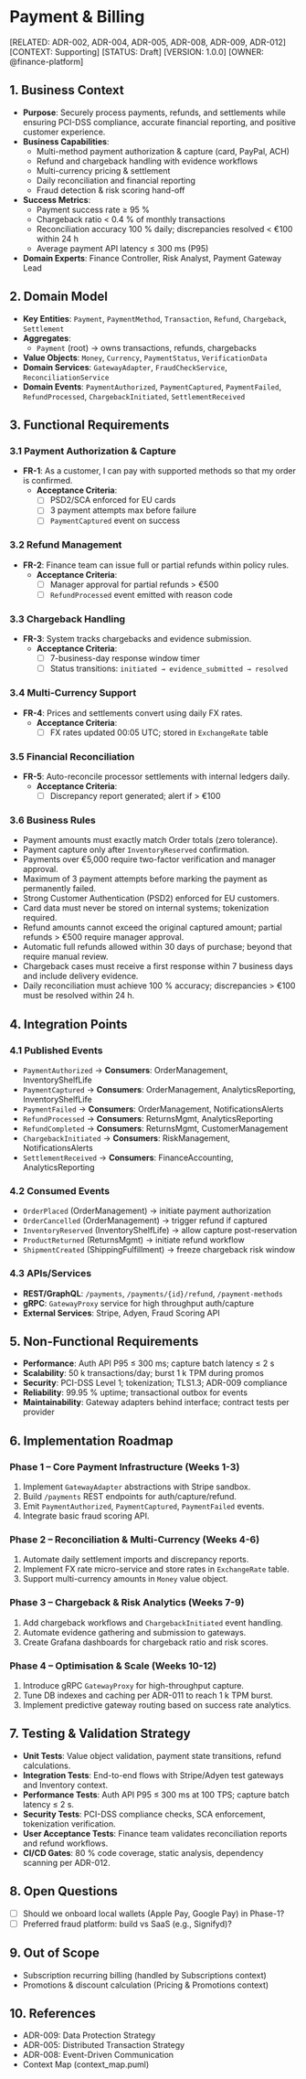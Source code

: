 # Payment & Billing

[RELATED: ADR-002, ADR-004, ADR-005, ADR-008, ADR-009, ADR-012]
[CONTEXT: Supporting]
[STATUS: Draft]
[VERSION: 1.0.0]
[OWNER: @finance-platform]

## 1. Business Context
- **Purpose**: Securely process payments, refunds, and settlements while ensuring PCI-DSS compliance, accurate financial reporting, and positive customer experience.
- **Business Capabilities**:
  - Multi-method payment authorization & capture (card, PayPal, ACH)
  - Refund and chargeback handling with evidence workflows
  - Multi-currency pricing & settlement
  - Daily reconciliation and financial reporting
  - Fraud detection & risk scoring hand-off
- **Success Metrics**:
  - Payment success rate ≥ 95 %
  - Chargeback ratio < 0.4 % of monthly transactions
  - Reconciliation accuracy 100 % daily; discrepancies resolved < €100 within 24 h
  - Average payment API latency ≤ 300 ms (P95)
- **Domain Experts**: Finance Controller, Risk Analyst, Payment Gateway Lead

## 2. Domain Model
- **Key Entities**: `Payment`, `PaymentMethod`, `Transaction`, `Refund`, `Chargeback`, `Settlement`
- **Aggregates**:
  - `Payment` (root) → owns transactions, refunds, chargebacks
- **Value Objects**: `Money`, `Currency`, `PaymentStatus`, `VerificationData`
- **Domain Services**: `GatewayAdapter`, `FraudCheckService`, `ReconciliationService`
- **Domain Events**: `PaymentAuthorized`, `PaymentCaptured`, `PaymentFailed`, `RefundProcessed`, `ChargebackInitiated`, `SettlementReceived`

## 3. Functional Requirements
### 3.1 Payment Authorization & Capture
- **FR-1**: As a customer, I can pay with supported methods so that my order is confirmed.
  - **Acceptance Criteria**:
    - [ ] PSD2/SCA enforced for EU cards
    - [ ] 3 payment attempts max before failure
    - [ ] `PaymentCaptured` event on success

### 3.2 Refund Management
- **FR-2**: Finance team can issue full or partial refunds within policy rules.
  - **Acceptance Criteria**:
    - [ ] Manager approval for partial refunds > €500
    - [ ] `RefundProcessed` event emitted with reason code

### 3.3 Chargeback Handling
- **FR-3**: System tracks chargebacks and evidence submission.
  - **Acceptance Criteria**:
    - [ ] 7-business-day response window timer
    - [ ] Status transitions: `initiated → evidence_submitted → resolved`

### 3.4 Multi-Currency Support
- **FR-4**: Prices and settlements convert using daily FX rates.
  - **Acceptance Criteria**:
    - [ ] FX rates updated 00:05 UTC; stored in `ExchangeRate` table

### 3.5 Financial Reconciliation
- **FR-5**: Auto-reconcile processor settlements with internal ledgers daily.
  - **Acceptance Criteria**:
    - [ ] Discrepancy report generated; alert if > €100

### 3.6 Business Rules
- Payment amounts must exactly match Order totals (zero tolerance).
- Payment capture only after `InventoryReserved` confirmation.
- Payments over €5,000 require two-factor verification and manager approval.
- Maximum of 3 payment attempts before marking the payment as permanently failed.
- Strong Customer Authentication (PSD2) enforced for EU customers.
- Card data must never be stored on internal systems; tokenization required.
- Refund amounts cannot exceed the original captured amount; partial refunds > €500 require manager approval.
- Automatic full refunds allowed within 30 days of purchase; beyond that require manual review.
- Chargeback cases must receive a first response within 7 business days and include delivery evidence.
- Daily reconciliation must achieve 100 % accuracy; discrepancies > €100 must be resolved within 24 h.

## 4. Integration Points
### 4.1 Published Events
- `PaymentAuthorized` → **Consumers**: OrderManagement, InventoryShelfLife
- `PaymentCaptured` → **Consumers**: OrderManagement, AnalyticsReporting, InventoryShelfLife
- `PaymentFailed` → **Consumers**: OrderManagement, NotificationsAlerts
- `RefundProcessed` → **Consumers**: ReturnsMgmt, AnalyticsReporting
- `RefundCompleted` → **Consumers**: ReturnsMgmt, CustomerManagement
- `ChargebackInitiated` → **Consumers**: RiskManagement, NotificationsAlerts
- `SettlementReceived` → **Consumers**: FinanceAccounting, AnalyticsReporting

### 4.2 Consumed Events
- `OrderPlaced` (OrderManagement) → initiate payment authorization
- `OrderCancelled` (OrderManagement) → trigger refund if captured
- `InventoryReserved` (InventoryShelfLife) → allow capture post-reservation
- `ProductReturned` (ReturnsMgmt) → initiate refund workflow
- `ShipmentCreated` (ShippingFulfillment) → freeze chargeback risk window

### 4.3 APIs/Services
- **REST/GraphQL**: `/payments`, `/payments/{id}/refund`, `/payment-methods`
- **gRPC**: `GatewayProxy` service for high throughput auth/capture
- **External Services**: Stripe, Adyen, Fraud Scoring API

## 5. Non-Functional Requirements
- **Performance**: Auth API P95 ≤ 300 ms; capture batch latency ≤ 2 s
- **Scalability**: 50 k transactions/day; burst 1 k TPM during promos
- **Security**: PCI-DSS Level 1; tokenization; TLS1.3; ADR-009 compliance
- **Reliability**: 99.95 % uptime; transactional outbox for events
- **Maintainability**: Gateway adapters behind interface; contract tests per provider

## 6. Implementation Roadmap

### Phase 1 – Core Payment Infrastructure (Weeks 1-3)
1. Implement `GatewayAdapter` abstractions with Stripe sandbox.
2. Build `/payments` REST endpoints for auth/capture/refund.
3. Emit `PaymentAuthorized`, `PaymentCaptured`, `PaymentFailed` events.
4. Integrate basic fraud scoring API.

### Phase 2 – Reconciliation & Multi-Currency (Weeks 4-6)
1. Automate daily settlement imports and discrepancy reports.
2. Implement FX rate micro-service and store rates in `ExchangeRate` table.
3. Support multi-currency amounts in `Money` value object.

### Phase 3 – Chargeback & Risk Analytics (Weeks 7-9)
1. Add chargeback workflows and `ChargebackInitiated` event handling.
2. Automate evidence gathering and submission to gateways.
3. Create Grafana dashboards for chargeback ratio and risk scores.

### Phase 4 – Optimisation & Scale (Weeks 10-12)
1. Introduce gRPC `GatewayProxy` for high-throughput capture.
2. Tune DB indexes and caching per ADR-011 to reach 1 k TPM burst.
3. Implement predictive gateway routing based on success rate analytics.

## 7. Testing & Validation Strategy
- **Unit Tests**: Value object validation, payment state transitions, refund calculations.
- **Integration Tests**: End-to-end flows with Stripe/Adyen test gateways and Inventory context.
- **Performance Tests**: Auth API P95 ≤ 300 ms at 100 TPS; capture batch latency ≤ 2 s.
- **Security Tests**: PCI-DSS compliance checks, SCA enforcement, tokenization verification.
- **User Acceptance Tests**: Finance team validates reconciliation reports and refund workflows.
- **CI/CD Gates**: 80 % code coverage, static analysis, dependency scanning per ADR-012.

## 8. Open Questions
- [ ] Should we onboard local wallets (Apple Pay, Google Pay) in Phase-1?
- [ ] Preferred fraud platform: build vs SaaS (e.g., Signifyd)?

## 9. Out of Scope
- Subscription recurring billing (handled by Subscriptions context)
- Promotions & discount calculation (Pricing & Promotions context)

## 10. References
- ADR-009: Data Protection Strategy
- ADR-005: Distributed Transaction Strategy
- ADR-008: Event-Driven Communication
- Context Map (context_map.puml)
